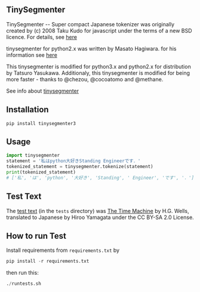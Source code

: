 TinySegmenter
----------

TinySegmenter -- Super compact Japanese tokenizer was originally created by
(c) 2008 Taku Kudo for javascript under the terms of a new BSD licence.
For details, see [here](http://lilyx.net/pages/tinysegmenter_licence.txt)

tinysegmenter for python2.x was written by Masato Hagiwara.
for his information see [here](http://lilyx.net/pages/tinysegmenterp.html)

This tinysegmenter is modified for python3.x and python2.x for distribution by Tatsuro Yasukawa.
Additionaly, this tinysegmenter is modified for being more faster - thanks to
@chezou, @cocoatomo and @methane.

See info about [tinysegmenter](https://github.com/SamuraiT/tinysegmenter)

Installation
------------

```
pip install tinysegmenter3
```

Usage
----------

```py
import tinysegmenter
statement = '私はpython大好きStanding Engineerです．'
tokenized_statement = tinysegmenter.tokenize(statement)
print(tokenized_statement)
# ['私', 'は', 'python', '大好き', 'Standing', ' Engineer', 'です', '．']
```


Test Text
----------

The [test text](http://www.genpaku.org/timemachine/timemachineu8j.txt) (in the `tests` directory) was [The Time Machine](https://en.wikipedia.org/wiki/The_Time_Machine) by H.G. Wells, translated to Japanese by Hiroo Yamagata under the CC BY-SA 2.0 License.

How to run Test
-----------

Install requirements from `requirements.txt` by
```py
pip install -r requirements.txt
```

then run this:
```py
./runtests.sh
```
